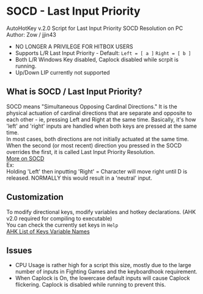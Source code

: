 # SOCD - Last Input Priority
AutoHotKey v.2.0 Script for Last Input Priority SOCD Resolution on PC  
Author: Zow / jjin43
* NO LONGER A PRIVILEGE FOR HITBOX USERS
* Supports L/R Last Input Priority - Default: `Left = [ a ]` `Right = [ b ]`  
* Both L/R Windows Key disabled, Caplock disabled while scrpit is running.
* Up/Down LIP currently not supported 

## What is SOCD / Last Input Priority?
SOCD means "Simultaneous Opposing Cardinal Directions." It is the physical actuation of cardinal directions that are separate and opposite to each other - ie, pressing Left and Right at the same time. Basically, it's how 'left' and  'right' inputs are handled when both keys are pressed at the same time.  
In most cases, both directions are not initially actuated at the same time. When the second (or most recent) direction you pressed in the SOCD overrides the first, it is called Last Input Priority Resolution.  
[More on SOCD](https://www.hitboxarcade.com/blogs/support/what-is-socd)  
Ex:  
Holding 'Left' then inputting 'Right' = Character will move right until D is released. NORMALLY this would result in a 'neutral' input.   


## Customization
To modify directional keys, modify variables and hotkey declarations. (AHK v2.0 required for compiling to executable)  
You can check the currently set keys in `Help`  
[AHK List of Keys Variable Names](https://www.autohotkey.com/docs/v1/KeyList.htm#keyboard)  

## Issues
* CPU Usage is rather high for a script this size, mostly due to the large number of inputs in Fighting Games and the keyboardhook requirement.
* When Caplock is On, the lowercase default inputs will cause Caplock flickering. Caplock is disabled while running to prevent this.
